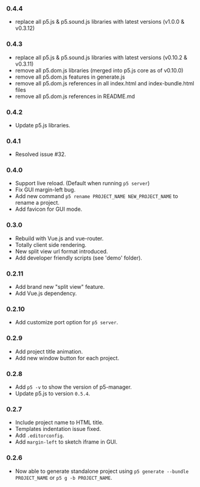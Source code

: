 ### 0.4.4

- replace all p5.js & p5.sound.js libraries with latest versions (v1.0.0 & v0.3.12)

### 0.4.3
- replace all p5.js & p5.sound.js libraries with latest versions (v0.10.2 & v0.3.11)
- remove all p5.dom.js libraries (merged into p5.js core as of v0.10.0)
- remove all p5.dom.js features in generate.js
- remove all p5.dom.js references in all index.html and index-bundle.html files
- remove all p5.dom.js references in README.md

### 0.4.2
- Update p5.js libraries.

### 0.4.1
- Resolved issue #32.

### 0.4.0
- Support live reload. (Default when running `p5 server`)
- Fix GUI margin-left bug.
- Add new command `p5 rename PROJECT_NAME NEW_PROJECT_NAME` to rename a project.
- Add favicon for GUI mode.

### 0.3.0
- Rebuild with Vue.js and vue-router.
- Totally client side rendering.
- New split view url format introduced.
- Add developer friendly scripts (see 'demo' folder).

### 0.2.11
- Add brand new "split view" feature.
- Add Vue.js dependency.

### 0.2.10
- Add customize port option for `p5 server`.

### 0.2.9
- Add project title animation.
- Add new window button for each project.

### 0.2.8
- Add `p5 -v` to show the version of p5-manager.
- Update p5.js to version `0.5.4`.

### 0.2.7
- Include project name to HTML title.
- Templates indentation issue fixed.
- Add `.editorconfig`.
- Add `margin-left` to sketch iframe in GUI.

### 0.2.6
- Now able to generate standalone project using `p5 generate --bundle PROJECT_NAME` or `p5 g -b PROJECT_NAME`.
